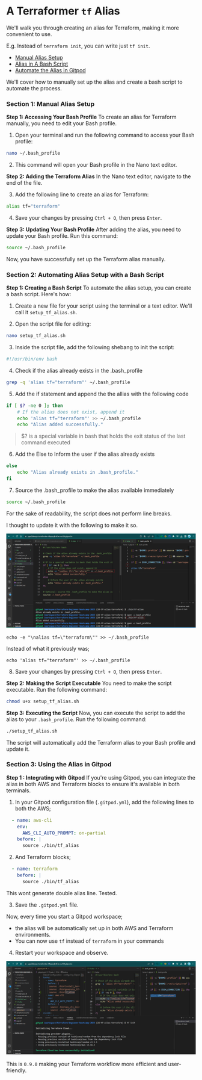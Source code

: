 # A Terraformer `tf` Alias

We'll walk you through creating an alias for Terraform, making it more convenient to use. 

E.g. Instead of `terraform init`, you can write just `tf init`.

- [Manual Alias Setup](#section-1-manual-alias-setup)
- [Alias in A Bash Script](#section-2-automating-alias-setup-with-a-bash-script)
- [Automate the Alias in Gitpod](#section-3-using-the-alias-in-gitpod)

We'll cover how to manually set up the alias and create a bash script to automate the process.

### Section 1: Manual Alias Setup

**Step 1: Accessing Your Bash Profile**
To create an alias for Terraform manually, you need to edit your Bash profile.

1. Open your terminal and run the following command to access your Bash profile:
```sh
nano ~/.bash_profile
```
2. This command will open your Bash profile in the Nano text editor.

**Step 2: Adding the Terraform Alias**
In the Nano text editor, navigate to the end of the file.

3. Add the following line to create an alias for Terraform:
```sh
alias tf="terraform"
```
4. Save your changes by pressing `Ctrl + O`, then press `Enter`.

**Step 3: Updating Your Bash Profile**
After adding the alias, you need to update your Bash profile. Run this command:
```sh
source ~/.bash_profile
```
Now, you have successfully set up the Terraform alias manually.

### Section 2: Automating Alias Setup with a Bash Script

**Step 1: Creating a Bash Script**
To automate the alias setup, you can create a bash script. Here's how:

1. Create a new file for your script using the terminal or a text editor. We'll call it `setup_tf_alias.sh`.

2. Open the script file for editing:
```sh
nano setup_tf_alias.sh
```
3. Inside the script file, add the following shebang to init the script:
```sh
#!/usr/bin/env bash
```

4. Check if the alias already exists in the .bash_profile

```sh
grep -q 'alias tf="terraform"' ~/.bash_profile
```
5. Add the if statement and append the the allias with the following code

```sh
if [ $? -ne 0 ]; then
    # If the alias does not exist, append it
    echo 'alias tf="terraform"' >> ~/.bash_profile
    echo "Alias added successfully."
```
> $? is a special variable in bash that holds the exit status of the last command executed

6. Add the Else to Inform the user if the alias already exists
```sh
else
    echo "Alias already exists in .bash_profile."
fi
```
7. Source the .bash_profile to make the alias available immediately
```sh
source ~/.bash_profile
```

For the sake of readability, the script does not perform line breaks.

I thought to update it with the following to make it so.

![PoC no line jump](assets/0.9.0/read-clearly.png)

```
echo -e "\nalias tf=\"terraform\"" >> ~/.bash_profile
```

Instead of what it previously was;
```
echo 'alias tf="terraform"' >> ~/.bash_profile
```

8. Save your changes by pressing `Ctrl + O`, then press `Enter`.

**Step 2: Making the Script Executable**
You need to make the script executable. Run the following command:

```sh
chmod u+x setup_tf_alias.sh
```

**Step 3: Executing the Script**
Now, you can execute the script to add the alias to your `.bash_profile`. Run the following command:

```sh
./setup_tf_alias.sh
```
The script will automatically add the Terraform alias to your Bash profile and update it.

### Section 3: Using the Alias in Gitpod

**Step 1 : Integrating with Gitpod**
If you're using Gitpod, you can integrate the alias in both AWS and Terraform blocks to ensure it's available in both terminals.

1. In your Gitpod configuration file (`.gitpod.yml`), add the following lines to both the AWS;

```yaml
  - name: aws-cli
    env:
      AWS_CLI_AUTO_PROMPT: on-partial
    before: |
      source ./bin/tf_alias
```

2. And Terraform blocks;
```yaml
  - name: terraform
    before: |
      source ./bin/tf_alias
```

This wont generate double alias line. Tested.

3. Save the `.gitpod.yml` file.

Now, every time you start a Gitpod workspace; 
- the alias will be automatically set up in both AWS and Terraform environments.
- You can now use `tf` instead of `terraform` in your commands

4. Restart your workspace and observe.

![You are A Terraformer and Transformer!](assets/0.9.0/terraformer.png)

This is `0.9.0` making your Terraform workflow more efficient and user-friendly.